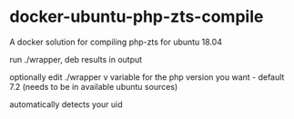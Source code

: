 # docker-ubuntu-php-zts-compile
A docker solution for compiling php-zts for ubuntu 18.04

run ./wrapper, deb results in output

optionally edit ./wrapper v variable for the php version you want - default 7.2 (needs to be in available ubuntu sources)

automatically detects your uid
